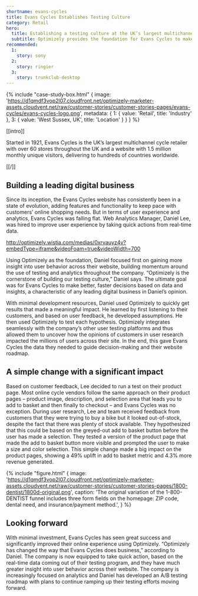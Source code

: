 ```yaml
---
shortname: evans-cycles
title: Evans Cycles Establishes Testing Culture
category: Retail
hero:
  title: Establishing a testing culture at the UK’s largest multichannel cycle retailer
  subtitle: Optimizely provides the foundation for Evans Cycles to make informed, data-driven decisions, transforming their online business and increasing revenue.
recommended:
  1:
    story: sony
  2:
    story: ringier
  3:
    story: trunkclub-desktop
---
```

{% include "case-study-box.html"
    {
    image: 'https://d1qmdf3vop2l07.cloudfront.net/optimizely-marketer-assets.cloudvent.net/raw/customer-stories/customer-stories-pages/evans-cycles/evans-cycles-logo.png',
    metadata: {
      1: {
        value: 'Retail',
        title: 'Industry'
      },
      3: {
        value: 'West Sussex, UK',
        title: 'Location'
      }
    }
  }
%}

[[intro]]

Started in 1921, Evans Cycles is the UK’s largest multichannel cycle retailer with over 60 stores throughout the UK and a website with 1.5 million monthly unique visitors, delivering to hundreds of countries worldwide.

[[/]]

## Building a leading digital business 

Since its inception, the Evans Cycles website has consistently been in a state of evolution, adding features and functionality to keep pace with customers’ online shopping needs. But in terms of user experience and analytics, Evans Cycles was falling flat. Web Analytics Manager, Daniel Lee, was hired to improve user experience by taking quick actions from real-time data. 

http://optimizely.wistia.com/medias/0xrvauyz4v?embedType=iframe&videoFoam=true&videoWidth=700

Using Optimizely as the foundation, Daniel focused first on gaining more insight into user behavior across their website, building momentum around the use of testing and analytics throughout the company. “Optimizely is the cornerstone of building our testing culture,” Daniel says. The ultimate goal was for Evans Cycles to make better, faster decisions based on data and insights, a characteristic of any leading digital business in Daniel’s opinion. 

With minimal development resources, Daniel used Optimizely to quickly get results that made a meaningful impact. He learned by first listening to their customers, and based on user feedback, he developed assumptions. He then used Optimizely to test each hypothesis. Optimizely integrates seamlessly with the company’s other user testing platforms and thus allowed them to uncover how the opinions of customers in user research impacted the millions of users across their site. In the end, this gave Evans Cycles the data they needed to guide decision-making and their website roadmap. 

## A simple change with a significant impact

Based on customer feedback, Lee decided to run a test on their product page. Most online cycle vendors follow the same approach on their product pages – product image, description, and selection area that leads you to add to basket and then finally to checkout – and Evans Cycles was no exception. During user research, Lee and team received feedback from customers that they were trying to buy a bike but it looked out-of-stock, despite the fact that there was plenty of stock available. They hypothesized that this could be based on the greyed-out add to basket button before the user has made a selection. They tested a version of the product page that made the add to basket button more visible and prompted the user to make a size and color selection. This simple change made a big impact on the product pages, showing a 49% uplift in add to basket metric and 4.3% more revenue generated.

{% include "figure.html"
  {
    image: 'https://d1qmdf3vop2l07.cloudfront.net/optimizely-marketer-assets.cloudvent.net/raw/customer-stories/customer-stories-pages/1800-dentist/1800d-original.png',
    caption: 'The original variation of the 1-800-DENTIST funnel includes three form fields on the homepage: ZIP code, dental need, and insurance/payment method.',
  }
%}

## Looking forward

With minimal investment, Evans Cycles has seen great success and significantly improved their online experience using Optimizely. “Optimizely has changed the way that Evans Cycles does business,” according to Daniel. The company is now equipped to take quick action, based on the real-time data coming out of their testing program, and they have much greater insight into user behavior across their website. The company is increasingly focused on analytics and Daniel has developed an A/B testing roadmap with plans to continue ramping up their testing efforts moving forward.
